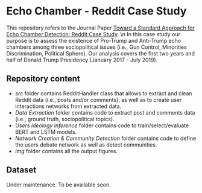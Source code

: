 # Echo Chamber - Reddit Case Study
This repository refers to the Journal Paper [Toward a Standard Approach for Echo Chamber Detection: Reddit Case Study](https://www.mdpi.com/2076-3417/11/12/5390). \n
In this case study our purpose is to assess the existence of Pro-Trump and Anti-Trump echo chambers among three sociopolitical issues (i.e., Gun Control, Minorities Discrimination, Political Sphere). Our analysis covers the first two years and half of Donald Trump Presidency (January 2017 - July 2019).
## Repository content
+ *src* folder contains RedditHandler class that allows to extract and clean Reddit data (i.e., posts and/or comments), as well as to create user interactions networks from extracted data.
+ *Data Extraction* folder contains code to extract post and comments data (i.e., ground truth, sociopolitical topics).
+ *Users ideology inference* folder contains code to train/select/evaluate BERT and LSTM models.
+ *Network Creation & Community Detection* folder contains code to define the users debate network as well as detect communities.
+ *img* folder contains all the output figures.
## Dataset
Under maintenance. To be available soon.
